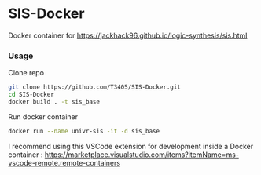 # SIS-Docker
Docker container for <https://jackhack96.github.io/logic-synthesis/sis.html>

### Usage
Clone repo
```bash
git clone https://github.com/T3405/SIS-Docker.git
cd SIS-Docker
docker build . -t sis_base
```

Run docker container
```bash
docker run --name univr-sis -it -d sis_base
```

I recommend using this VSCode extension for development inside a Docker container : <https://marketplace.visualstudio.com/items?itemName=ms-vscode-remote.remote-containers>
